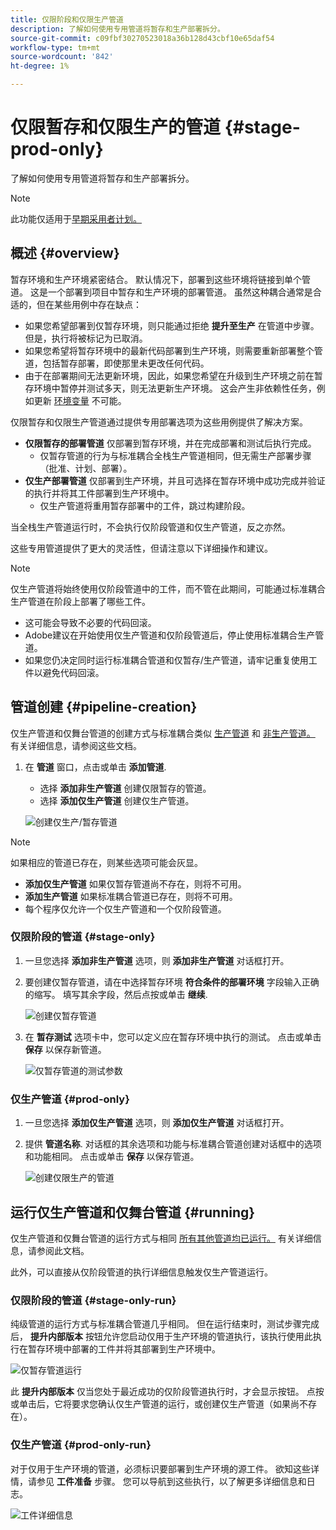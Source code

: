 ```yaml
---
title: 仅限阶段和仅限生产管道
description: 了解如何使用专用管道将暂存和生产部署拆分。
source-git-commit: c09fbf30270523018a36b128d43cbf10e65daf54
workflow-type: tm+mt
source-wordcount: '842'
ht-degree: 1%

---
```



# 仅限暂存和仅限生产的管道 {#stage-prod-only}

了解如何使用专用管道将暂存和生产部署拆分。

>[!NOTE]
>
>此功能仅适用于[早期采用者计划。](/help/release-notes/current.md#early-adoption)

## 概述 {#overview}

暂存环境和生产环境紧密结合。 默认情况下，部署到这些环境将链接到单个管道。 这是一个部署到项目中暂存和生产环境的部署管道。 虽然这种耦合通常是合适的，但在某些用例中存在缺点：

* 如果您希望部署到仅暂存环境，则只能通过拒绝 **提升至生产** 在管道中步骤。 但是，执行将被标记为已取消。
* 如果您希望将暂存环境中的最新代码部署到生产环境，则需要重新部署整个管道，包括暂存部署，即使那里未更改任何代码。
* 由于在部署期间无法更新环境，因此，如果您希望在升级到生产环境之前在暂存环境中暂停并测试多天，则无法更新生产环境。 这会产生非依赖性任务，例如更新 [环境变量](/help/getting-started/build-environment.md#environment-variables) 不可能。

仅限暂存和仅限生产管道通过提供专用部署选项为这些用例提供了解决方案。

* **仅限暂存的部署管道** 仅部署到暂存环境，并在完成部署和测试后执行完成。
   * 仅暂存管道的行为与标准耦合全栈生产管道相同，但无需生产部署步骤（批准、计划、部署）。
* **仅生产部署管道** 仅部署到生产环境，并且可选择在暂存环境中成功完成并验证的执行并将其工件部署到生产环境中。
   * 仅生产管道将重用暂存部署中的工件，跳过构建阶段。

当全栈生产管道运行时，不会执行仅阶段管道和仅生产管道，反之亦然。

这些专用管道提供了更大的灵活性，但请注意以下详细操作和建议。

>[!NOTE]
>
>仅生产管道将始终使用仅阶段管道中的工件，而不管在此期间，可能通过标准耦合生产管道在阶段上部署了哪些工件。
>
>* 这可能会导致不必要的代码回滚。
>* Adobe建议在开始使用仅生产管道和仅阶段管道后，停止使用标准耦合生产管道。
>* 如果您仍决定同时运行标准耦合管道和仅暂存/生产管道，请牢记重复使用工件以避免代码回滚。

## 管道创建 {#pipeline-creation}

仅生产管道和仅舞台管道的创建方式与标准耦合类似 [生产管道](/help/using/production-pipelines.md) 和 [非生产管道。](/help/using/non-production-pipelines.md) 有关详细信息，请参阅这些文档。

1. 在 **管道** 窗口，点击或单击 **添加管道**.

   * 选择 **添加非生产管道** 创建仅限暂存的管道。
   * 选择 **添加仅生产管道** 创建仅生产管道。

   ![创建仅生产/暂存管道](/help/assets/configure-pipelines/prod-stage-pipelines.png)

>[!NOTE]
>
>如果相应的管道已存在，则某些选项可能会灰显。
>
>* **添加仅生产管道** 如果仅暂存管道尚不存在，则将不可用。
>* **添加生产管道** 如果标准耦合管道已存在，则将不可用。
>* 每个程序仅允许一个仅生产管道和一个仅阶段管道。

### 仅限阶段的管道 {#stage-only}

1. 一旦您选择 **添加非生产管道** 选项，则 **添加非生产管道** 对话框打开。
1. 要创建仅暂存管道，请在中选择暂存环境 **符合条件的部署环境** 字段输入正确的缩写。 填写其余字段，然后点按或单击 **继续**.

   ![创建仅暂存管道](/help/assets/configure-pipelines/stage-only.png)

1. 在 **暂存测试** 选项卡中，您可以定义应在暂存环境中执行的测试。 点击或单击 **保存** 以保存新管道。

   ![仅暂存管道的测试参数](/help/assets/configure-pipelines/stage-only-test.png)

### 仅生产管道 {#prod-only}

1. 一旦您选择 **添加仅生产管道** 选项，则 **添加仅生产管道** 对话框打开。
1. 提供 **管道名称**. 对话框的其余选项和功能与标准耦合管道创建对话框中的选项和功能相同。 点击或单击 **保存** 以保存管道。

   ![创建仅限生产的管道](/help/assets/configure-pipelines/prod-only-pipeline.png)

## 运行仅生产管道和仅舞台管道 {#running}

仅生产管道和仅舞台管道的运行方式与相同 [所有其他管道均已运行。](/help/using/managing-pipelines.md#running-pipelines) 有关详细信息，请参阅此文档。

此外，可以直接从仅阶段管道的执行详细信息触发仅生产管道运行。

### 仅限阶段的管道 {#stage-only-run}

纯级管道的运行方式与标准耦合管道几乎相同。 但在运行结束时，测试步骤完成后， **提升内部版本** 按钮允许您启动仅用于生产环境的管道执行，该执行使用此执行在暂存环境中部署的工件并将其部署到生产环境中。

![仅暂存管道运行](/help/assets/configure-pipelines/stage-only-pipeline-run.png)

此 **提升内部版本** 仅当您处于最近成功的仅阶段管道执行时，才会显示按钮。 点按或单击后，它将要求您确认仅生产管道的运行，或创建仅生产管道（如果尚不存在）。

### 仅生产管道 {#prod-only-run}

对于仅用于生产环境的管道，必须标识要部署到生产环境的源工件。 欲知这些详情，请参见 **工件准备** 步骤。 您可以导航到这些执行，以了解更多详细信息和日志。

![工件详细信息](/help/assets/configure-pipelines/prod-only-pipeline-run.png)
